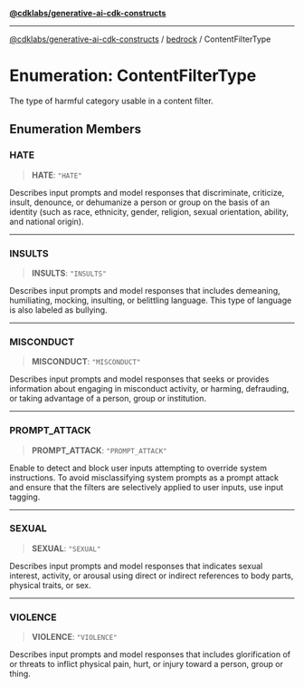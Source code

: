 [**@cdklabs/generative-ai-cdk-constructs**](../../../../README.md)

***

[@cdklabs/generative-ai-cdk-constructs](../../../../README.md) / [bedrock](../README.md) / ContentFilterType

# Enumeration: ContentFilterType

The type of harmful category usable in a content filter.

## Enumeration Members

### HATE

> **HATE**: `"HATE"`

Describes input prompts and model responses that discriminate, criticize, insult,
denounce, or dehumanize a person or group on the basis of an identity (such as race,
ethnicity, gender, religion, sexual orientation, ability, and national origin).

***

### INSULTS

> **INSULTS**: `"INSULTS"`

Describes input prompts and model responses that includes demeaning, humiliating,
mocking, insulting, or belittling language. This type of language is also labeled
as bullying.

***

### MISCONDUCT

> **MISCONDUCT**: `"MISCONDUCT"`

Describes input prompts and model responses that seeks or provides information
about engaging in misconduct activity, or harming, defrauding, or taking advantage
of a person, group or institution.

***

### PROMPT\_ATTACK

> **PROMPT\_ATTACK**: `"PROMPT_ATTACK"`

Enable to detect and block user inputs attempting to override system instructions.
To avoid misclassifying system prompts as a prompt attack and ensure that the filters
are selectively applied to user inputs, use input tagging.

***

### SEXUAL

> **SEXUAL**: `"SEXUAL"`

Describes input prompts and model responses that indicates sexual interest, activity,
or arousal using direct or indirect references to body parts, physical traits, or sex.

***

### VIOLENCE

> **VIOLENCE**: `"VIOLENCE"`

Describes input prompts and model responses that includes glorification of or threats
to inflict physical pain, hurt, or injury toward a person, group or thing.
